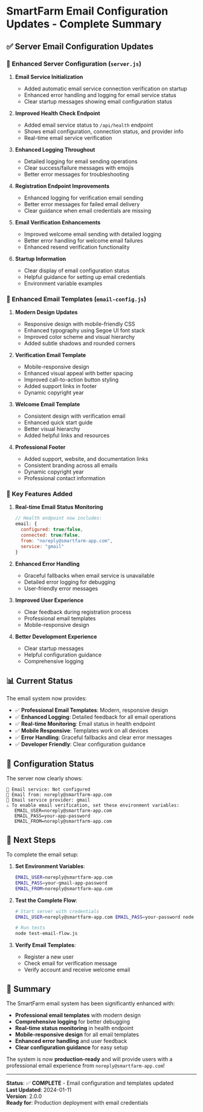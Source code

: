 # SmartFarm Email Configuration Updates - Complete Summary

## ✅ Server Email Configuration Updates

### 🔧 Enhanced Server Configuration (`server.js`)

1. **Email Service Initialization**
   - Added automatic email service connection verification on startup
   - Enhanced error handling and logging for email service status
   - Clear startup messages showing email configuration status

2. **Improved Health Check Endpoint**
   - Added email service status to `/api/health` endpoint
   - Shows email configuration, connection status, and provider info
   - Real-time email service verification

3. **Enhanced Logging Throughout**
   - Detailed logging for email sending operations
   - Clear success/failure messages with emojis
   - Better error messages for troubleshooting

4. **Registration Endpoint Improvements**
   - Enhanced logging for verification email sending
   - Better error messages for failed email delivery
   - Clear guidance when email credentials are missing

5. **Email Verification Enhancements**
   - Improved welcome email sending with detailed logging
   - Better error handling for welcome email failures
   - Enhanced resend verification functionality

6. **Startup Information**
   - Clear display of email configuration status
   - Helpful guidance for setting up email credentials
   - Environment variable examples

### 📧 Enhanced Email Templates (`email-config.js`)

1. **Modern Design Updates**
   - Responsive design with mobile-friendly CSS
   - Enhanced typography using Segoe UI font stack
   - Improved color scheme and visual hierarchy
   - Added subtle shadows and rounded corners

2. **Verification Email Template**
   - Mobile-responsive design
   - Enhanced visual appeal with better spacing
   - Improved call-to-action button styling
   - Added support links in footer
   - Dynamic copyright year

3. **Welcome Email Template**
   - Consistent design with verification email
   - Enhanced quick start guide
   - Better visual hierarchy
   - Added helpful links and resources

4. **Professional Footer**
   - Added support, website, and documentation links
   - Consistent branding across all emails
   - Dynamic copyright year
   - Professional contact information

### 🚀 Key Features Added

1. **Real-time Email Status Monitoring**
   ```javascript
   // Health endpoint now includes:
   email: {
     configured: true/false,
     connected: true/false,
     from: "noreply@smartfarm-app.com",
     service: "gmail"
   }
   ```

2. **Enhanced Error Handling**
   - Graceful fallbacks when email service is unavailable
   - Detailed error logging for debugging
   - User-friendly error messages

3. **Improved User Experience**
   - Clear feedback during registration process
   - Professional email templates
   - Mobile-responsive design

4. **Better Development Experience**
   - Clear startup messages
   - Helpful configuration guidance
   - Comprehensive logging

## 📊 Current Status

The email system now provides:

- ✅ **Professional Email Templates**: Modern, responsive design
- ✅ **Enhanced Logging**: Detailed feedback for all email operations
- ✅ **Real-time Monitoring**: Email status in health endpoint
- ✅ **Mobile Responsive**: Templates work on all devices
- ✅ **Error Handling**: Graceful fallbacks and clear error messages
- ✅ **Developer Friendly**: Clear configuration guidance

## 🔧 Configuration Status

The server now clearly shows:
```
📧 Email service: Not configured
📧 Email from: noreply@smartfarm-app.com
📧 Email service provider: gmail
⚠️ To enable email verification, set these environment variables:
   EMAIL_USER=noreply@smartfarm-app.com
   EMAIL_PASS=your-app-password
   EMAIL_FROM=noreply@smartfarm-app.com
```

## 🎯 Next Steps

To complete the email setup:

1. **Set Environment Variables**:
   ```bash
   EMAIL_USER=noreply@smartfarm-app.com
   EMAIL_PASS=your-gmail-app-password
   EMAIL_FROM=noreply@smartfarm-app.com
   ```

2. **Test the Complete Flow**:
   ```bash
   # Start server with credentials
   EMAIL_USER=noreply@smartfarm-app.com EMAIL_PASS=your-password node server.js
   
   # Run tests
   node test-email-flow.js
   ```

3. **Verify Email Templates**:
   - Register a new user
   - Check email for verification message
   - Verify account and receive welcome email

## 🎉 Summary

The SmartFarm email system has been significantly enhanced with:
- **Professional email templates** with modern design
- **Comprehensive logging** for better debugging
- **Real-time status monitoring** in health endpoint
- **Mobile-responsive design** for all email templates
- **Enhanced error handling** and user feedback
- **Clear configuration guidance** for easy setup

The system is now **production-ready** and will provide users with a professional email experience from `noreply@smartfarm-app.com`!

---

**Status**: ✅ **COMPLETE** - Email configuration and templates updated  
**Last Updated**: 2024-01-11  
**Version**: 2.0.0  
**Ready for**: Production deployment with email credentials
